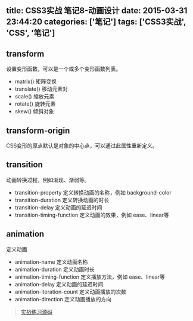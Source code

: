 title: CSS3实战 笔记8-动画设计
date: 2015-03-31 23:44:20
categories: ['笔记']
tags: ['CSS3实战', 'CSS', '笔记']
---

## transform
设置变形函数，可以是一个或多个变形函数列表。

* matrix() 矩阵变换
* translate() 移动元素对
* scale() 缩放元素
* rotate() 旋转元素
* skew() 倾斜对象

## transform-origin
CSS变形的原点默认是对象的中心点，可以通过此属性重新定义。

## transition
动画转换过程，例如渐现、渐弱等。

* transition-property 定义转换动画的名称，例如 background-color
* transition-duration 定义转换动画的时长
* transition-delay 定义动画的延迟时间
* transition-timing-function 定义动画的效果，例如 ease、linear等

## animation
定义动画

* animation-name 定义动画名称
* animation-duration 定义动画时长
* animation-timing-function 定义播放方法，例如 ease、linear等
* animation-delay 定义动画的延迟时间
* animation-iteration-count 定义动画播放的次数
* animation-direction 定义动画播放的方向


> [实战练习源码](https://github.com/think2011/css3InActive-practice)